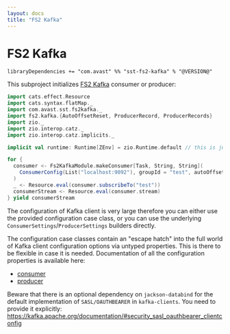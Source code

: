 ```yaml
---
layout: docs
title: "FS2 Kafka"
---
```


# FS2 Kafka

`libraryDependencies += "com.avast" %% "sst-fs2-kafka" % "@VERSION@"`

This subproject initializes [FS2 Kafka](https://github.com/fd4s/fs2-kafka) consumer or producer:

```scala mdoc:silent
import cats.effect.Resource
import cats.syntax.flatMap._
import com.avast.sst.fs2kafka._
import fs2.kafka.{AutoOffsetReset, ProducerRecord, ProducerRecords}
import zio._
import zio.interop.catz._
import zio.interop.catz.implicits._

implicit val runtime: Runtime[ZEnv] = zio.Runtime.default // this is just needed in example

for {
  consumer <- Fs2KafkaModule.makeConsumer[Task, String, String](
    ConsumerConfig(List("localhost:9092"), groupId = "test", autoOffsetReset = AutoOffsetReset.Earliest), None, None
  )
  _ <- Resource.eval(consumer.subscribeTo("test"))
  consumerStream <- Resource.eval(consumer.stream)
} yield consumerStream
```

The configuration of Kafka client is very large therefore you can either use the provided configuration case class, or you can use the underlying
`ConsumerSettings`/`ProducerSettings` builders directly.

The configuration case classes contain an "escape hatch" into the full world of Kafka client configuration options via untyped properties.
This is there to be flexible in case it is needed. Documentation of all the configuration properties is available here:
* [consumer](http://kafka.apache.org/documentation/#consumerconfigs)
* [producer](http://kafka.apache.org/documentation/#producerconfigs)

Beware that there is an optional dependency on `jackson-databind` for the default implementation of `SASL/OAUTHBEARER` in `kafka-clients`.
You need to provide it explicitly: https://kafka.apache.org/documentation/#security_sasl_oauthbearer_clientconfig
